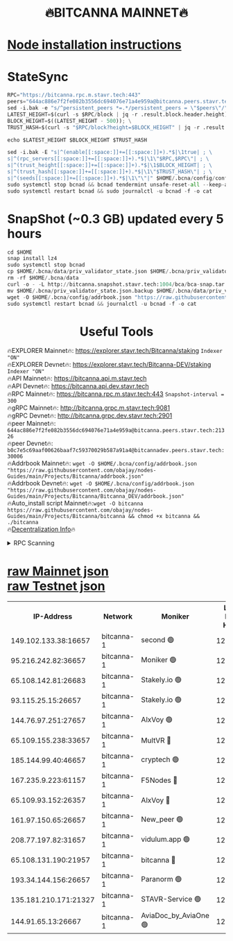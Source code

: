 <h1 align="center"> 🔥BITCANNA MAINNET🔥</h1>


[Node installation instructions](https://github.com/obajay/nodes-Guides/tree/main/Projects/Bitcanna)
=

# StateSync
```python
RPC="https://bitcanna.rpc.m.stavr.tech:443"
peers="644ac886e7f2fe082b3556dc694076e71a4e959a@bitcanna.peers.stavr.tech:21326"
sed -i.bak -e "s/^persistent_peers *=.*/persistent_peers = \"$peers\"/" $HOME/.bcna/config/config.toml
LATEST_HEIGHT=$(curl -s $RPC/block | jq -r .result.block.header.height); \
BLOCK_HEIGHT=$((LATEST_HEIGHT - 500)); \
TRUST_HASH=$(curl -s "$RPC/block?height=$BLOCK_HEIGHT" | jq -r .result.block_id.hash)

echo $LATEST_HEIGHT $BLOCK_HEIGHT $TRUST_HASH

sed -i.bak -E "s|^(enable[[:space:]]+=[[:space:]]+).*$|\1true| ; \
s|^(rpc_servers[[:space:]]+=[[:space:]]+).*$|\1\"$RPC,$RPC\"| ; \
s|^(trust_height[[:space:]]+=[[:space:]]+).*$|\1$BLOCK_HEIGHT| ; \
s|^(trust_hash[[:space:]]+=[[:space:]]+).*$|\1\"$TRUST_HASH\"| ; \
s|^(seeds[[:space:]]+=[[:space:]]+).*$|\1\"\"|" $HOME/.bcna/config/config.toml
sudo systemctl stop bcnad && bcnad tendermint unsafe-reset-all --keep-addr-book
sudo systemctl restart bcnad && sudo journalctl -u bcnad -f -o cat
```
# SnapShot (~0.3 GB) updated every 5 hours
```python
cd $HOME
snap install lz4
sudo systemctl stop bcnad
cp $HOME/.bcna/data/priv_validator_state.json $HOME/.bcna/priv_validator_state.json.backup
rm -rf $HOME/.bcna/data
curl -o - -L http://bitcanna.snapshot.stavr.tech:1004/bca/bca-snap.tar.lz4 | lz4 -c -d - | tar -x -C $HOME/.bcna --strip-components 2
mv $HOME/.bcna/priv_validator_state.json.backup $HOME/.bcna/data/priv_validator_state.json
wget -O $HOME/.bcna/config/addrbook.json "https://raw.githubusercontent.com/obajay/nodes-Guides/main/Projects/Bitcanna/addrbook.json"
sudo systemctl restart bcnad && journalctl -u bcnad -f -o cat
```

 <h1 align="center"> Useful Tools</h1>

🔥EXPLORER Mainnet🔥:    https://explorer.stavr.tech/Bitcanna/staking          `Indexer "ON"` \
🔥EXPLORER Devnet🔥:     https://explorer.stavr.tech/Bitcanna-DEV/staking     `Indexer "ON"` \
🔥API Mainnet🔥:         https://bitcanna.api.m.stavr.tech \
🔥API Devnet🔥:          https://bitcanna.api.dev.stavr.tech \
🔥RPC Mainnet🔥:         https://bitcanna.rpc.m.stavr.tech:443         `Snapshot-interval = 300` \
🔥gRPC Mainnet🔥:        http://bitcanna.grpc.m.stavr.tech:9081 \
🔥gRPC Devnet🔥:         http://bitcanna.grpc.dev.stavr.tech:2901 \
🔥peer Mainnet🔥:        `644ac886e7f2fe082b3556dc694076e71a4e959a@bitcanna.peers.stavr.tech:21326` \
🔥peer Devnet🔥:         `b0c7e5c69aaf00626baaf7c59370029b587a91a4@bitcannadev.peers.stavr.tech:30006` \
🔥Addrbook Mainnet🔥:    ```wget -O $HOME/.bcna/config/addrbook.json "https://raw.githubusercontent.com/obajay/nodes-Guides/main/Projects/Bitcanna/addrbook.json"``` \
🔥Addrbook Devnet🔥:    ```wget -O $HOME/.bcna/config/addrbook.json "https://raw.githubusercontent.com/obajay/nodes-Guides/main/Projects/Bitcanna/Bitcanna_DEV/addrbook.json"``` \
🔥Auto_install script Mainnet🔥:```wget -O bitcanna https://raw.githubusercontent.com/obajay/nodes-Guides/main/Projects/Bitcanna/bitcanna && chmod +x bitcanna && ./bitcanna``` \
🔥[Decentralization Info](https://github.com/obajay/StateSync-snapshots/tree/main/Projects/Bitcanna/Decentralization)🔥


<details>
<summary>RPC Scanning</summary>

<h2 align="center"> We scan nodes in real time every 4 hours. And we provide the final result of RPC endpoints.
We cannot influence the operation of these nodes in any way. </h2>


```python
If Voting Power is higher than 0 --> then the Node is a validator of the network and may be subject to attack and be a potential threat to the chain.
```
```python
We marked such validators with a red symbol
```

</details>

[raw Mainnet json](https://rpc-check.bcam.stavr.tech/bcam/rpc-bcam-result.json) \
[raw Testnet json](https://github.com/obajay/StateSync-snapshots/tree/main/Projects/Bitcanna/Rpc-Check-Testnet)
=



<table><tr><th>IP-Address</th><th>Network</th><th>Moniker</th><th>Latest Block Height</th><th>Earliest Block Height</th><th>Catching Up</th><th>Tx Index</th><th>Voting Power</th><th>Scan Time</th></tr><tr><td>149.102.133.38:16657</td><td>bitcanna-1</td><td>second 🟢</td><td>12763785</td><td>1</td><td>False</td><td>on</td><td>0</td><td>2024-02-26T23:15:51.646898654UTC</td></tr><tr><td>95.216.242.82:36657</td><td>bitcanna-1</td><td>Moniker 🟢</td><td>12763774</td><td>5776907</td><td>False</td><td>on</td><td>0</td><td>2024-02-26T23:14:47.490863260UTC</td></tr><tr><td>65.108.142.81:26683</td><td>bitcanna-1</td><td>Stakely.io 🟢</td><td>12763779</td><td>6152001</td><td>False</td><td>on</td><td>0</td><td>2024-02-26T23:15:13.364265942UTC</td></tr><tr><td>93.115.25.15:26657</td><td>bitcanna-1</td><td>Stakely.io 🟢</td><td>12763778</td><td>6520001</td><td>False</td><td>on</td><td>0</td><td>2024-02-26T23:15:06.904870997UTC</td></tr><tr><td>144.76.97.251:27657</td><td>bitcanna-1</td><td>AlxVoy 🟢</td><td>12763783</td><td>8805201</td><td>False</td><td>on</td><td>0</td><td>2024-02-26T23:15:41.107124321UTC</td></tr><tr><td>65.109.155.238:33657</td><td>bitcanna-1</td><td>MultVR 🔴</td><td>12763780</td><td>9933415</td><td>False</td><td>on</td><td>353495</td><td>2024-02-26T23:15:21.019887297UTC</td></tr><tr><td>185.144.99.40:46657</td><td>bitcanna-1</td><td>cryptech 🟢</td><td>12763773</td><td>11528001</td><td>False</td><td>on</td><td>0</td><td>2024-02-26T23:14:43.110271575UTC</td></tr><tr><td>167.235.9.223:61157</td><td>bitcanna-1</td><td>F5Nodes 🔴</td><td>12763780</td><td>12084001</td><td>False</td><td>on</td><td>570</td><td>2024-02-26T23:15:23.307168828UTC</td></tr><tr><td>65.109.93.152:26357</td><td>bitcanna-1</td><td>AlxVoy 🔴</td><td>12763785</td><td>12109301</td><td>False</td><td>on</td><td>1391803</td><td>2024-02-26T23:15:52.195518749UTC</td></tr><tr><td>161.97.150.65:26657</td><td>bitcanna-1</td><td>New_peer 🟢</td><td>12763779</td><td>12254001</td><td>False</td><td>on</td><td>0</td><td>2024-02-26T23:15:13.685667715UTC</td></tr><tr><td>208.77.197.82:31657</td><td>bitcanna-1</td><td>vidulum.app 🟢</td><td>12763779</td><td>12386934</td><td>False</td><td>on</td><td>0</td><td>2024-02-26T23:15:16.523454005UTC</td></tr><tr><td>65.108.131.190:21957</td><td>bitcanna-1</td><td>bitcanna 🔴</td><td>12763781</td><td>12663781</td><td>False</td><td>on</td><td>419303</td><td>2024-02-26T23:15:27.693608274UTC</td></tr><tr><td>193.34.144.156:26657</td><td>bitcanna-1</td><td>Paranorm 🟢</td><td>12763782</td><td>12697701</td><td>False</td><td>on</td><td>0</td><td>2024-02-26T23:15:29.981784396UTC</td></tr><tr><td>135.181.210.171:21327</td><td>bitcanna-1</td><td>STAVR-Service 🟢</td><td>12763783</td><td>12761701</td><td>False</td><td>on</td><td>0</td><td>2024-02-26T23:15:40.848819523UTC</td></tr><tr><td>144.91.65.13:26667</td><td>bitcanna-1</td><td>AviaDoc_by_AviaOne 🟢</td><td>12763783</td><td>12763601</td><td>False</td><td>on</td><td>0</td><td>2024-02-26T23:15:38.479168238UTC</td></tr></table>
